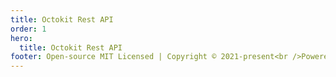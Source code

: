 ```yaml
---
title: Octokit Rest API
order: 1
hero:
  title: Octokit Rest API
footer: Open-source MIT Licensed | Copyright © 2021-present<br />Powered by [xrkffgg](https://github.com/xrkffgg)
---
```

